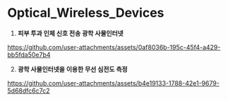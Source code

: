 # Optical_Wireless_Devices

1. **피부 투과 인체 신호 전송 광학 사물인터넷**

https://github.com/user-attachments/assets/0af8036b-195c-45f4-a429-bb5fda50e7b4

2. **광학 사물인터넷을 이용한 무선 심전도 측정**

https://github.com/user-attachments/assets/b4e19133-1788-42e1-9679-5d68dfc6c7c2
